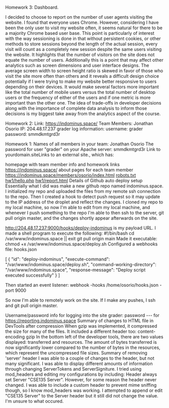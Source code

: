 Homework 3:
Dashboard.

I decided to choose to report on the number of user agents visiting the website. I found that everyone uses Chrome. However, considering I have been the only user to visit my website often, it seems natural for there to be a majority Chrome based user base. This point is particularly of interest with the way sessioning is done in that without persistent cookies, or other methods to store sessions beyond the length of the actual session, every visit will count as a completely new session despite the same users visiting the website. It highlights that the number of visitors on the site does not equate the number of users. Additionally this is a point that may affect other analytics such as screen dimensions and user interface designs. The average screen width to screen height ratio is skewed in favor of those who visit the site more often than others and it reveals a difficult design choice potentially if I were trying to make my website better responsive to users depending on their devices. It would make several factors more important like the total number of mobile users versus the total number of desktop users or the frequency of either of the users and if one metric is more important than the other one. The idea of trade-offs in developer decisions along with the  importance of complete data analysis to inform those decisions is my biggest take away from the analytics aspect of the course. 

Homework 2:
Link: https://indominus.space/
Team Members: Jonathan Osorio
IP: 204.48.17.237
grader log information: 
  username: grader
  password: smmdkmtgrd3r

Homework 1:
Names of all members in your team:
  Jonathan Osorio
The password for user "grader" on your Apache server:
  smmdkmtgrd3r
Link to yourdomain.siteLinks to an external site., which has:

homepage with team member info and homework links
  https://indominus.space/
about pages for each team member
  https://indominus.space/members/osorio/index.html
  [robots.txt](https://indominus.space/robots.txt)
  [hw1/hello.php](https://indominus.space/hw1/hello.php)
  [hw1/report.html](https://indominus.space/hw1/report.html)
Details of Github auto deploy setup
  Essentially what I did was make a new github repo named indominus.space. I initialized my repo and uploaded the files from my remote ssh connection to the repo. Then I created a hook to detect push request so it may update to the IP address of the droplet and reflect the changes. I cloned my repo to my local machine, so now I'm able to edit from my local machine, and whenever I push something to the repo I'm able to then ssh to the server, git pull origin master, and the changes shortly appear afterwards on the site. 

  http://204.48.17.237:9000/hooks/deploy-indominus is my payload URL. I made a shell program to execute the following: 
    #!/bin/bash
    cd /var/www/indominus.space || exit
    git pull origin main
  Made it executable: chmod +x /var/www/indominus.space/deploy.sh
  Configured a webhooks file: hooks.json

  [
    {
      "id": "deploy-indominus",
      "execute-command": "/var/www/indominus.space/deploy.sh",
      "command-working-directory": "/var/www/indominus.space",
      "response-message": "Deploy script executed successfully"
    }
  ]

  Then started an event listener: webhook -hooks /home/osorio/hooks.json -port 9000

  So now I'm able to remotely work on the site. If I make any pushes, I ssh and git pull origin master.
    
Username/password info for logging into the site
  grader: password --- for https://reporting.indominus.space
Summary of changes to HTML file in DevTools after compression
  When gzip was implemented, it compressed the size for many of the files.
  	It included a different header too: 
  		content-encoding	gzip
  In the bottom left of the developer tools, there are two values displayed: transferred and resources. The amount of bytes transferred is now significantly lower compared to the number of bytes in the resources, which represent the uncompressed file sizes.
Summary of removing 'server' header
  I was able to a couple of changes to the header, but not many significant. I was able to display different amounts of information through changing ServerTokens and ServerSigniture. I tried using mod_headers and editing my configurations by including:
  	Header always set Server "CSE135 Server".
  However, for some reason the header never changed. I was able to include a custom header to prevent mime sniffing though, so I know mod_headers was working. I attempted to append or edit "CSE135 Server" to the Server header but it still did not change the value. I'm unsure to what occured.
